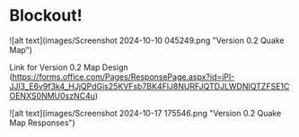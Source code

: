 # Blockout!
![alt text](images/Screenshot 2024-10-10 045249.png "Version 0.2 Quake Map")

Link for Version 0.2 Map Design
(https://forms.office.com/Pages/ResponsePage.aspx?id=iPI-JJl3_E6v9f3k4_HJjQPdGis25KVFsb7BK4FlJ8NURFJQTDJLWDNIQTZFSE1COENXS0NMU0szNC4u)

![alt text](images/Screenshot 2024-10-17 175546.png "Version 0.2 Quake Map Responses")

